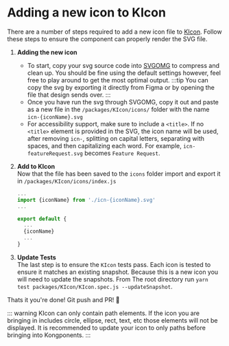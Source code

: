 # Adding a new icon to KIcon
There are a number of steps required to add a new icon file to [KIcon](/components/icon.html). Follow these steps to ensure the component can properly render the SVG file.

1) **Adding the new icon**  
    - To start, copy your svg source code into [SVGOMG](https://jakearchibald.github.io/svgomg/) to compress and clean up. You should be fine using the default settings however, feel free to play around to get the most optimal output.
    :::tip 
    You can copy the svg by exporting it directly from Figma or by opening the file that design sends over.
    :::
    - Once you have run the svg through SVGOMG, copy it out and paste as a new file in the `/packages/KIcon/icons/` folder with the name `icn-{iconName}.svg`
    - For accessibility support, make sure to include a `<title>`. If no `<title>` element is provided in the SVG, the icon name will be 
    used, after removing `icn-`, splitting on capital letters, separating with spaces, and then capitalizing each word. For example, `icn-featureRequest.svg` becomes `Feature Request`.

1) **Add to KIcon**  
  Now that the file has been saved to the `icons` folder import and export it in `/packages/KIcon/icons/index.js`
    ```js
    ...
    import {iconName} from './icn-{iconName}.svg'
    ...

    export default {
      ...
      {iconName}
      ...
    }
    ```

1) **Update Tests**  
The last step is to ensure the `KIcon` tests pass. Each icon is tested to ensure it matches an existing snapshot. Because this is a new icon you will need to update the snapshots. From The root directory run `yarn test packages/KIcon/KIcon.spec.js --updateSnapshot`.

Thats it you're done! Git push and PR! :tada:

::: warning
KIcon can only contain path elements. If the icon you are bringing in includes circle, ellipse, rect, text, etc those elements will not be displayed. It is recommended to update your icon to only paths before bringing into Kongponents.
:::

<!-- Add file to KIcon/icons with name format icn-<icon_name>.svg
Modify KIcon/index.js and import and pass in your new icon
Run yarn jest to update snapshots (delete __snapshots__ if you need to re-snapshot)
Run yarn docs:build to update doc
Run yarn docs:dev to view docs and verify your icon looks right -->
